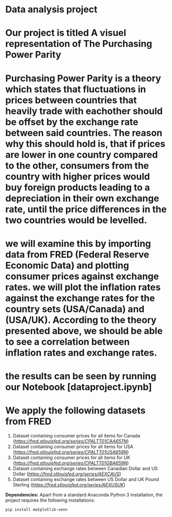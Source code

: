 # Data analysis project

# Our project is titled **A visuel representation of The Purchasing Power Parity** 
# Purchasing Power Parity is a theory which states that fluctuations in prices between countries that heavily trade with eachother should be offset by the exchange rate between said countries. The reason why this should hold is, that if prices are lower in one country compared to the other, consumers from the country with higher prices would buy foreign products leading to a depreciation in their own exchange rate, until the price differences in the two countries would be levelled. 

# we will examine this by importing data from FRED (Federal Reserve Economic Data) and plotting consumer prices against exchange rates. we will plot the inflation rates against the exchange rates for the country sets (USA/Canada) and (USA/UK). According to the theory presented above, we should be able to see a correlation between inflation rates and exchange rates. 

# the results can be seen by running our Notebook [dataproject.ipynb] 


# We apply the following datasets from FRED 

1. Dataset containing consumer prices for all items for Canada (*https://fred.stlouisfed.org/series/CPALTT01CAA657N*)
2. Dataset containing consumer prices for all items for USA (*https://fred.stlouisfed.org/series/CPALTT01USA659N*)
3. Dataset containing consumer prices for all items for UK (*https://fred.stlouisfed.org/series/CPALTT01GBA659N*)
4. Dataset containing exchange rates between Canadian Dollar and US Dollar (*https://fred.stlouisfed.org/series/AEXCAUS*)
5. Dataset containing exchange rates between US Dollar and UK Pound Sterling (*https://fred.stlouisfed.org/series/AEXUSUK*)

**Dependencies:** Apart from a standard Anaconda Python 3 installation, the project requires the following installations:

``pip install matplotlib-venn``